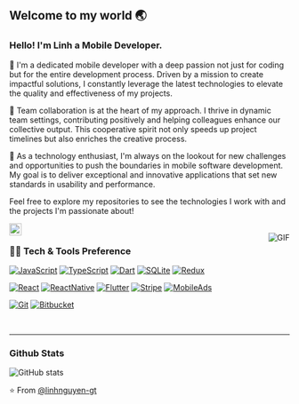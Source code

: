 
    
## Welcome to my world 🌏

### Hello! I'm Linh a Mobile Developer.

🚀 I'm a dedicated mobile developer with a deep passion not just for coding but for the entire development process. Driven by a mission to create impactful solutions, I constantly leverage the latest technologies to elevate the quality and effectiveness of my projects.

👥 Team collaboration is at the heart of my approach. I thrive in dynamic team settings, contributing positively and helping colleagues enhance our collective output. This cooperative spirit not only speeds up project timelines but also enriches the creative process.

📱 As a technology enthusiast, I'm always on the lookout for new challenges and opportunities to push the boundaries in mobile software development. My goal is to deliver exceptional and innovative applications that set new standards in usability and performance.

Feel free to explore my repositories to see the technologies I work with and the projects I'm passionate about!

<a href="https://www.linkedin.com/in/linh-nguyen-3277801ab/">
  <img align="left" alt="Linh Nguyen" width="22px" src="https://cdn.jsdelivr.net/npm/simple-icons@v3/icons/linkedin.svg" />
</a>

<br />

  <img align="right" alt="GIF" src="https://media.giphy.com/media/836HiJc7pgzy8iNXCn/giphy.gif" />
  
### 👨‍💻 Tech & Tools Preference

[![JavaScript](https://img.shields.io/badge/-JavaScript-black?style=for-the-badge&logo=javascript&link=https://github.com/linhnguyen-gt)](https://github.com/linhnguyen-gt) 
[![TypeScript](https://img.shields.io/badge/TypeScript-007ACC?style=for-the-badge&logo=typescript&logoColor=white&link=https://github.com/linhnguyen-gt)](https://github.com/linhnguyen-gt) 
[![Dart](https://img.shields.io/badge/Dart-0175C2?style=for-the-badge&logo=dart&logoColor=white?link=https://github.com/linhnguyen-gt)](https://github.com/linhnguyen-gt) 
[![SQLite](https://img.shields.io/badge/SQLite-07405E?style=for-the-badge&logo=sqlite&logoColor=white?link=https://github.com/linhnguyen-gt)](https://github.com/linhnguyen-gt) 
[![Redux](https://img.shields.io/badge/Redux-593D88?style=for-the-badge&logo=redux&logoColor=white?link=https://github.com/linhnguyen-gt)](https://github.com/linhnguyen-gt) 

[![React](https://img.shields.io/badge/-React-black?style=for-the-badge&logo=react&link=https://github.com/linhnguyen-gt)](https://github.com/linhnguyen-gt) 
[![ReactNative](https://img.shields.io/badge/React_Native-20232A?style=for-the-badge&logo=react&logoColor=61DAFB?link=https://github.com/linhnguyen-gt)](https://github.com/linhnguyen-gt) 
[![Flutter](https://img.shields.io/badge/Flutter-02569B?style=for-the-badge&logo=flutter&logoColor=white?link=https://github.com/linhnguyen-gt)](https://github.com/linhnguyen-gt) 
[![Stripe](https://img.shields.io/badge/Stripe-626CD9?style=for-the-badge&logo=Stripe&logoColor=white?link=https://github.com/linhnguyen-gt)](https://github.com/linhnguyen-gt) 
[![MobileAds](https://img.shields.io/badge/Goodreads-372213?style=for-the-badge&logo=goodreads&logoColor=white?link=https://github.com/linhnguyen-gt)](https://github.com/linhnguyen-gt) 

[![Git](https://img.shields.io/badge/-Git-black?style=for-the-badge&logo=git&link=https://github.com/linhnguyen-gt)](https://github.com/linhnguyen-gt) 
[![Bitbucket](https://img.shields.io/badge/-Bitbucket-blue?style=for-the-badge&logo=bitbucket&link=https://github.com/linhnguyen-gt)](https://github.com/linhnguyen-gt)

<br />

---
### Github Stats

![GitHub stats](https://github-readme-stats.vercel.app/api?username=linhnguyen-gt&show_icons=true&cache_seconds=86400&theme=holi&hide_border=true)

⭐️ From [@linhnguyen-gt](https://github.com/linhnguyen-gt)
